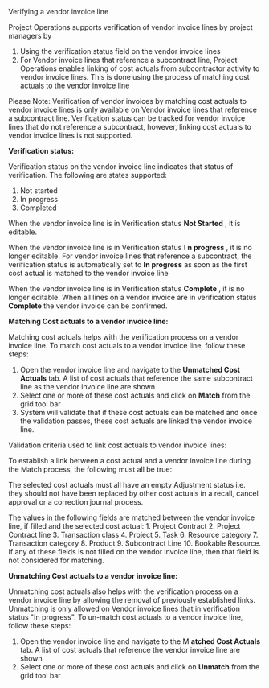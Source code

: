 Verifying a vendor invoice line

Project Operations supports verification of vendor invoice lines by project managers by

1. Using the verification status field on the vendor invoice lines
2. For Vendor invoice lines that reference a subcontract line, Project Operations enables linking of cost actuals from subcontractor activity to vendor invoice lines. This is done using the process of matching cost actuals to the vendor invoice line

Please Note: Verification of vendor invoices by matching cost actuals to vendor invoice lines is only available on Vendor invoice lines that reference a subcontract line. Verification status can be tracked for vendor invoice lines that do not reference a subcontract, however, linking cost actuals to vendor invoice lines is not supported.

**Verification status:**

Verification status on the vendor invoice line indicates that status of verification. The following are states supported:

1. Not started
2. In progress
3. Completed

When the vendor invoice line is in Verification status **Not Started** , it is editable.

When the vendor invoice line is in Verification status I **n progress** , it is no longer editable. For vendor invoice lines that reference a subcontract, the verification status is automatically set to **In progress** as soon as the first cost actual is matched to the vendor invoice line

When the vendor invoice line is in Verification status **Complete** , it is no longer editable. When all lines on a vendor invoice are in verification status **Complete** the vendor invoice can be confirmed.

**Matching Cost actuals to a vendor invoice line:**

Matching cost actuals helps with the verification process on a vendor invoice line. To match cost actuals to a vendor invoice line, follow these steps:

1. Open the vendor invoice line and navigate to the **Unmatched Cost Actuals** tab. A list of cost actuals that reference the same subcontract line as the vendor invoice line are shown
2. Select one or more of these cost actuals and click on **Match** from the grid tool bar
3. System will validate that if these cost actuals can be matched and once the validation passes, these cost actuals are linked the vendor invoice line.

Validation criteria used to link cost actuals to vendor invoice lines:

To establish a link between a cost actual and a vendor invoice line during the Match process, the following must all be true:

The selected cost actuals must all have an empty Adjustment status i.e. they should not have been replaced by other cost actuals in a recall, cancel approval or a correction journal process.

The values in the following fields are matched between the vendor invoice line, if filled and the selected cost actual: 1. Project Contract 2. Project Contract line 3. Transaction class 4. Project 5. Task 6. Resource category 7. Transaction category 8. Product 9. Subcontract Line 10. Bookable Resource. If any of these fields is not filled on the vendor invoice line, then that field is not considered for matching.

**Unmatching Cost actuals to a vendor invoice line:**

Unmatching cost actuals also helps with the verification process on a vendor invoice line by allowing the removal of previously established links. Unmatching is only allowed on Vendor invoice lines that in verification status &quot;In progress&quot;. To un-match cost actuals to a vendor invoice line, follow these steps:

1. Open the vendor invoice line and navigate to the M **atched Cost Actuals** tab. A list of cost actuals that reference the vendor invoice line are shown
2. Select one or more of these cost actuals and click on **Unmatch** from the grid tool bar
